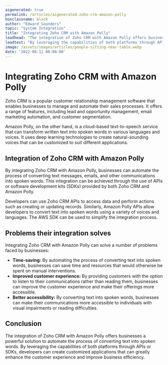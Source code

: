 ```yaml
---
aigenerated: true
permalink: /articles/aigenerated-zoho-crm-amazon-polly
boxclassname: black
author: "Edward Saunders"
topic: "System Integration"
title: "Integrating Zoho CRM with Amazon Polly"
leadhead: "The integration of Zoho CRM with Amazon Polly offers businesses a powerful solution to automate the process of converting text into spoken words"
leadtext: "By leveraging the capabilities of both platforms through APIs or SDKs, developers can create customized applications that can greatly enhance the customer experience and improve business efficiency."
image: /assets/images/articles/people-sitting-near-table.webp
date: '2022-08-11 00:00:00'
---
```

<div class="arttext">	<h1>Integrating Zoho CRM with Amazon Polly</h1>
	<p>Zoho CRM is a popular customer relationship management software that enables businesses to manage and automate their sales processes. It offers a range of features, including lead and opportunity management, email marketing automation, and customer segmentation.
	</p>
	<p>Amazon Polly, on the other hand, is a cloud-based text-to-speech service that can transform written text into spoken words in various languages and voices. It uses deep learning technologies to create natural-sounding voices that can be customized to suit different applications.</p>
	<h2>Integration of Zoho CRM with Amazon Polly</h2>
	<p>By integrating Zoho CRM with Amazon Polly, businesses can automate the process of converting text messages, emails, and other communications into spoken words. This integration can be achieved through the use of APIs or software development kits (SDKs) provided by both Zoho CRM and Amazon Polly.</p>
	<p>Developers can use Zoho CRM APIs to access data and perform actions such as creating or updating records. Similarly, Amazon Polly APIs allow developers to convert text into spoken words using a variety of voices and languages. The AWS SDK can be used to simplify the integration process.</p>
	<h2>Problems their integration solves</h2>
	<p>Integrating Zoho CRM with Amazon Polly can solve a number of problems faced by businesses:</p>
	<ul>
		<li><strong>Time-saving:</strong> By automating the process of converting text into spoken words, businesses can save time and resources that would otherwise be spent on manual interventions.</li>
		<li><strong>Improved customer experience:</strong> By providing customers with the option to listen to their communications rather than reading them, businesses can improve the customer experience and make their offerings more accessible.</li>
		<li><strong>Better accessibility:</strong> By converting text into spoken words, businesses can make their communications more accessible to individuals with visual impairments or reading difficulties.</li>
	</ul>
	<h2>Conclusion</h2>
	<p>The integration of Zoho CRM with Amazon Polly offers businesses a powerful solution to automate the process of converting text into spoken words. By leveraging the capabilities of both platforms through APIs or SDKs, developers can create customized applications that can greatly enhance the customer experience and improve business efficiency.</p>
</div>